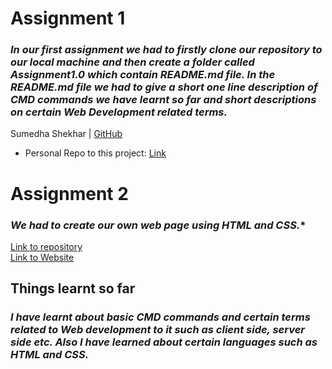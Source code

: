 # **Assignment 1**
### *In our first assignment we had to firstly clone our repository to our local machine and then create a folder called **Assignment1.0** which contain README.md file. In the README.md file we had to give a short one line description of CMD commands we have learnt so far and short descriptions on certain Web Development related terms.*
Sumedha Shekhar | [GitHub](https://github.com/SumedhaShekhar/ACA-FSWD-2021)
- Personal Repo to this project: [Link](https://github.com/SumedhaShekhar/ACA-FSWD-2021.git)
# **Assignment 2**
### *We had to create our own web page using HTML and CSS.**
[Link to repository](https://github.com/SumedhaShekhar/ACA-FSWD-2021.git)  
[Link to Website](https://sumedhashekhar.github.io/ACA-FSWD-2021/)
## **Things learnt so far**
### *I have learnt about basic CMD commands and certain terms related to Web development to it such as client side, server side etc. Also I have learned about certain languages such as HTML and CSS.* 